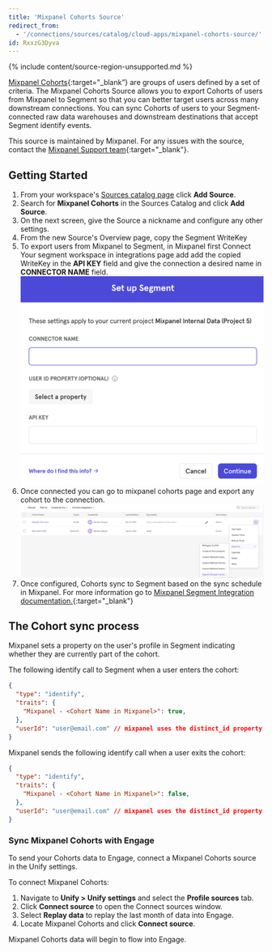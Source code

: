```yaml
---
title: 'Mixpanel Cohorts Source'
redirect_from:
  - '/connections/sources/catalog/cloud-apps/mixpanel-cohorts-source/'
id: RxxzG3Dyva
---
```

{% include content/source-region-unsupported.md %}

[Mixpanel Cohorts](https://help.mixpanel.com/hc/en-us/articles/115005708186-Cohorts-Overview-){:target="_blank”} are groups of users defined by a set of criteria. The Mixpanel Cohorts Source allows you to export Cohorts of users from Mixpanel to Segment so that you can better target users across many downstream connections. You can sync Cohorts of users to your Segment-connected raw data warehouses and downstream destinations that accept Segment identify events.

This source is maintained by Mixpanel. For any issues with the source, contact the [Mixpanel Support team](https://help.mixpanel.com/hc/en-us/requests/new){:target="_blank"}.

## Getting Started

1. From your workspace's [Sources catalog page](https://app.segment.com/goto-my-workspace/sources/catalog) click **Add Source**.
2. Search for **Mixpanel Cohorts** in the Sources Catalog and click **Add Source**.
3. On the next screen, give the Source a nickname and configure any other settings.
4. From the new Source's Overview page, copy the Segment WriteKey
5. To export users from Mixpanel to Segment, in Mixpanel first Connect Your segment workspace in  integrations page add add the copied WriteKey in the **API KEY** field and give the connection a desired name in **CONNECTOR NAME** field. ![Add the connector name](images/connect.png)
6. Once connected you can go to mixpanel cohorts page and export any cohort to the connection.![Export cohorts](images/export.png)
7. Once configured, Cohorts sync to Segment based on the sync schedule in Mixpanel. For more information go to [Mixpanel Segment Integration documentation.](https://help.mixpanel.com/hc/en-us/articles/4408988683156-Segment-Integration){:target="_blank"}



## The Cohort sync process

Mixpanel sets a property on the user's profile in Segment indicating whether they are currently part of the cohort.

The following identify call to Segment when a user enters the cohort:
```json
{
  "type": "identify",
  "traits": {
    "Mixpanel - <Cohort Name in Mixpanel>": true,
  },
  "userId": "user@email.com" // mixpanel uses the distinct_id property here
}
```


Mixpanel sends the following identify call when a user exits the cohort:
```json
{
  "type": "identify",
  "traits": {
    "Mixpanel - <Cohort Name in Mixpanel>": false,
  },
  "userId": "user@email.com" // mixpanel uses the distinct_id property here
}
```

### Sync Mixpanel Cohorts with Engage

To send your Cohorts data to Engage, connect a Mixpanel Cohorts source in the Unify settings.

To connect Mixpanel Cohorts:

1. Navigate to **Unify > Unify settings** and select the **Profile sources** tab.
2. Click **Connect source** to open the Connect sources window.
3. Select **Replay data** to replay the last month of data into Engage.
4. Locate Mixpanel Cohorts and click **Connect source**.

Mixpanel Cohorts data will begin to flow into Engage.
